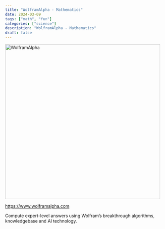```yaml
---
title: "WolframAlpha - Mathematics"
date: 2024-03-09
tags: ["math", "fun"]
categories: ["science"]
description: "WolframAlpha - Mathematics"
draft: false
---
```


<img src="https://upload.wikimedia.org/wikipedia/commons/1/16/Wolfram_Alpha_logo.svg" alt="WolframAlpha" width="500" height="500">

https://www.wolframalpha.com

Compute expert-level answers using Wolfram’s breakthrough algorithms, knowledgebase and AI technology.